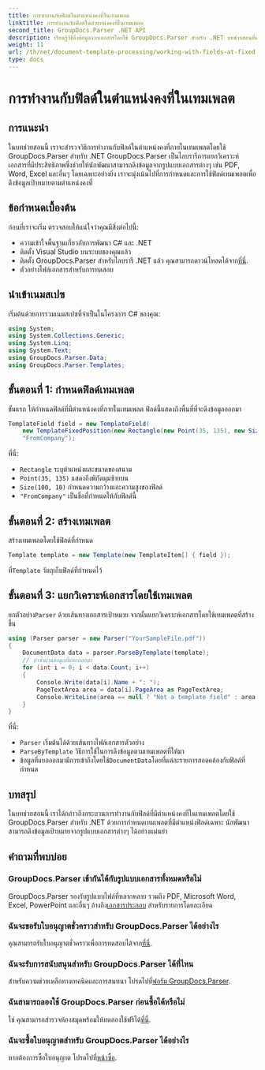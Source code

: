 ```yaml
---
title: การทำงานกับฟิลด์ในตำแหน่งคงที่ในเทมเพลต
linktitle: การทำงานกับฟิลด์ในตำแหน่งคงที่ในเทมเพลต
second_title: GroupDocs.Parser .NET API
description: เรียนรู้วิธีดึงข้อมูลจากเอกสารโดยใช้ GroupDocs.Parser สำหรับ .NET บทช่วยสอนที่ครอบคลุมพร้อมตัวอย่างโค้ด
weight: 11
url: /th/net/document-template-processing/working-with-fields-at-fixed-positions-in-templates/
type: docs
---
```

# การทำงานกับฟิลด์ในตำแหน่งคงที่ในเทมเพลต

## การแนะนำ
ในบทช่วยสอนนี้ เราจะสำรวจวิธีการทำงานกับฟิลด์ในตำแหน่งคงที่ภายในเทมเพลตโดยใช้ GroupDocs.Parser สำหรับ .NET GroupDocs.Parser เป็นไลบรารีการแยกวิเคราะห์เอกสารที่มีประสิทธิภาพซึ่งช่วยให้นักพัฒนาสามารถดึงข้อมูลจากรูปแบบเอกสารต่างๆ เช่น PDF, Word, Excel และอื่นๆ โดยเฉพาะอย่างยิ่ง เราจะมุ่งเน้นไปที่การกำหนดและการใช้ฟิลด์เทมเพลตเพื่อดึงข้อมูลเป้าหมายตามตำแหน่งคงที่
## ข้อกำหนดเบื้องต้น
ก่อนที่เราจะเริ่ม ตรวจสอบให้แน่ใจว่าคุณมีสิ่งต่อไปนี้:
- ความเข้าใจพื้นฐานเกี่ยวกับการพัฒนา C# และ .NET
- ติดตั้ง Visual Studio บนระบบของคุณแล้ว
- ติดตั้ง GroupDocs.Parser สำหรับไลบรารี .NET แล้ว คุณสามารถดาวน์โหลดได้จาก[ที่นี่](https://releases.groupdocs.com/parser/net/).
- ตัวอย่างไฟล์เอกสารสำหรับการทดสอบ

## นำเข้าเนมสเปซ
เริ่มต้นด้วยการรวมเนมสเปซที่จำเป็นในโครงการ C# ของคุณ:
```csharp
using System;
using System.Collections.Generic;
using System.Linq;
using System.Text;
using GroupDocs.Parser.Data;
using GroupDocs.Parser.Templates;
```
## ขั้นตอนที่ 1: กำหนดฟิลด์เทมเพลต
ขั้นแรก ให้กำหนดฟิลด์ที่มีตำแหน่งคงที่ภายในเทมเพลต ฟิลด์นี้แสดงถึงพื้นที่ที่จะดึงข้อมูลออกมา
```csharp
TemplateField field = new TemplateField(
    new TemplateFixedPosition(new Rectangle(new Point(35, 135), new Size(100, 10))),
    "FromCompany");
```
ที่นี่:
- `Rectangle` ระบุตำแหน่งและขนาดของสนาม
- `Point(35, 135)` แสดงถึงพิกัดมุมซ้ายบน
- `Size(100, 10)` กำหนดความกว้างและความสูงของฟิลด์
- `"FromCompany"` เป็นชื่อที่กำหนดให้กับฟิลด์นี้
## ขั้นตอนที่ 2: สร้างเทมเพลต
สร้างเทมเพลตโดยใช้ฟิลด์ที่กำหนด
```csharp
Template template = new Template(new TemplateItem[] { field });
```
 ที่`Template` วัตถุเก็บฟิลด์ที่กำหนดไว้
## ขั้นตอนที่ 3: แยกวิเคราะห์เอกสารโดยใช้เทมเพลต
 ยกตัวอย่าง`Parser` ด้วยเส้นทางเอกสารเป้าหมาย จากนั้นแยกวิเคราะห์เอกสารโดยใช้เทมเพลตที่สร้างขึ้น
```csharp
using (Parser parser = new Parser("YourSampleFile.pdf"))
{
    DocumentData data = parser.ParseByTemplate(template);
    // ทำซ้ำผ่านข้อมูลที่แยกออกมา
    for (int i = 0; i < data.Count; i++)
    {
        Console.Write(data[i].Name + ": ");
        PageTextArea area = data[i].PageArea as PageTextArea;
        Console.WriteLine(area == null ? "Not a template field" : area.Text);
    }
}
```
ที่นี่:
- `Parser` เริ่มต้นได้ด้วยเส้นทางไฟล์เอกสารตัวอย่าง
- `ParseByTemplate` วิธีการใช้ในการดึงข้อมูลตามเทมเพลตที่ให้มา
-  ข้อมูลที่แยกออกมามีการเข้าถึงโดยใช้`DocumentData`โดยที่แต่ละรายการสอดคล้องกับฟิลด์ที่กำหนด

## บทสรุป
ในบทช่วยสอนนี้ เราได้กล่าวถึงกระบวนการทำงานกับฟิลด์ที่มีตำแหน่งคงที่ในเทมเพลตโดยใช้ GroupDocs.Parser สำหรับ .NET ด้วยการกำหนดเทมเพลตที่มีตำแหน่งฟิลด์เฉพาะ นักพัฒนาสามารถดึงข้อมูลเป้าหมายจากรูปแบบเอกสารต่างๆ ได้อย่างแม่นยำ

## คำถามที่พบบ่อย
### GroupDocs.Parser เข้ากันได้กับรูปแบบเอกสารทั้งหมดหรือไม่
 GroupDocs.Parser รองรับรูปแบบไฟล์ที่หลากหลาย รวมถึง PDF, Microsoft Word, Excel, PowerPoint และอื่นๆ อ้างถึง[เอกสารประกอบ](https://tutorials.groupdocs.com/parser/net/) สำหรับรายการโดยละเอียด
### ฉันจะขอรับใบอนุญาตชั่วคราวสำหรับ GroupDocs.Parser ได้อย่างไร
 คุณสามารถรับใบอนุญาตชั่วคราวเพื่อการทดสอบได้จาก[ที่นี่](https://purchase.groupdocs.com/temporary-license/).
### ฉันจะรับการสนับสนุนสำหรับ GroupDocs.Parser ได้ที่ไหน
 สำหรับความช่วยเหลือทางเทคนิคและการสนทนา โปรดไปที่[ฟอรัม GroupDocs.Parser](https://forum.groupdocs.com/c/parser/17).
### ฉันสามารถลองใช้ GroupDocs.Parser ก่อนซื้อได้หรือไม่
 ใช่ คุณสามารถสำรวจห้องสมุดพร้อมให้ทดลองใช้ฟรีได้[ที่นี่](https://releases.groupdocs.com/).
### ฉันจะซื้อใบอนุญาตสำหรับ GroupDocs.Parser ได้อย่างไร
 หากต้องการซื้อใบอนุญาต โปรดไปที่[หน้าซื้อ](https://purchase.groupdocs.com/buy).